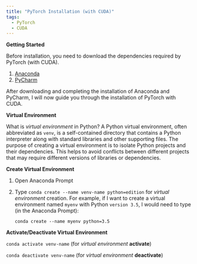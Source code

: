 ```yaml
---
title: "PyTorch Installation (with CUDA)"
tags:
  - PyTorch
  - CUDA
---
```


**Getting Started**

Before installation, you need to download the dependencies required by PyTorch (with CUDA).

1. [Anaconda](https://www.anaconda.com/)
2. [PyCharm](https://www.jetbrains.com/pycharm/)

After downloading and completing the installation of Anaconda and PyCharm, I will now guide you through the installation of PyTorch with CUDA.

**Virtual Environment**

What is _virtual environment_ in Python? A Python virtual environment, often abbreviated as `venv`, is a self-contained directory that contains a Python interpreter along with standard libraries and other supporting files. The purpose of creating a virtual environment is to isolate Python projects and their dependencies. This helps to avoid conflicts between different projects that may require different versions of libraries or dependencies.

**Create Virtual Environment**

1. Open Anaconda Prompt
2. Type `conda create --name venv-name python=edition` for _virtual environment_ creation. For example, if I want to create a virtual environment named `myenv` with Python `version 3.5`, I would need to type (in the Anaconda Prompt):
   
   `conda create --name myenv python=3.5`

**Activate/Deactivate Virtual Environment**

`conda activate venv-name` (for _virtual environment_ **activate**)

`conda deactivate venv-name` (for _virtual environment_ **deactivate**)
